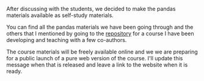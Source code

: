 After discussing with the students, we decided to make the pandas materials available as self-study materials.

You can find all the pandas materials we have been going through and the others that I mentioned by going to the [repository](https://github.com/QuantEcon/quantecon-notebooks-datascience/tree/master/pandas) for a course I have been developing and teaching with a few co-authors.

The course materials will be freely available online and we we are preparing for a public launch of a pure web version of the course. I'll update this message when that is released and leave a link to the website when it is ready.
